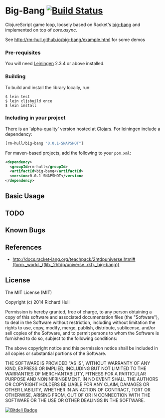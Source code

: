 # Big-Bang [![Build Status](https://secure.travis-ci.org/rm-hull/big-bang.png)](http://travis-ci.org/rm-hull/big-bang)

ClojureScript game loop, loosely based on Racket's [big-bang][1] and implemented on top of _core.async_.

[1]: http://docs.racket-lang.org/teachpack/2htdpuniverse.html#(form._world._((lib._2htdp/universe..rkt)._big-bang))


See http://rm-hull.github.io/big-bang/example.html for some demos

### Pre-requisites

You will need [Leiningen](https://github.com/technomancy/leiningen) 2.3.4 or above installed.

### Building

To build and install the library locally, run:

    $ lein test
    $ lein cljsbuild once
    $ lein install

### Including in your project

There is an 'alpha-quality' version hosted at [Clojars](https://clojars.org/rm-hull/wireframes).
For leiningen include a dependency:

```clojure
[rm-hull/big-bang "0.0.1-SNAPSHOT"]
```

For maven-based projects, add the following to your `pom.xml`:

```xml
<dependency>
  <groupId>rm-hull</groupId>
  <artifactId>big-bang</artifactId>
  <version>0.0.1-SNAPSHOT</version>
</dependency>
```
## Basic Usage

## TODO

## Known Bugs

## References

* http://docs.racket-lang.org/teachpack/2htdpuniverse.html#(form._world._((lib._2htdp/universe..rkt)._big-bang))

## License

The MIT License (MIT)

Copyright (c) 2014 Richard Hull

Permission is hereby granted, free of charge, to any person obtaining a copy of
this software and associated documentation files (the "Software"), to deal in
the Software without restriction, including without limitation the rights to
use, copy, modify, merge, publish, distribute, sublicense, and/or sell copies of
the Software, and to permit persons to whom the Software is furnished to do so,
subject to the following conditions:

The above copyright notice and this permission notice shall be included in all
copies or substantial portions of the Software.

THE SOFTWARE IS PROVIDED "AS IS", WITHOUT WARRANTY OF ANY KIND, EXPRESS OR
IMPLIED, INCLUDING BUT NOT LIMITED TO THE WARRANTIES OF MERCHANTABILITY, FITNESS
FOR A PARTICULAR PURPOSE AND NONINFRINGEMENT. IN NO EVENT SHALL THE AUTHORS OR
COPYRIGHT HOLDERS BE LIABLE FOR ANY CLAIM, DAMAGES OR OTHER LIABILITY, WHETHER
IN AN ACTION OF CONTRACT, TORT OR OTHERWISE, ARISING FROM, OUT OF OR IN
CONNECTION WITH THE SOFTWARE OR THE USE OR OTHER DEALINGS IN THE SOFTWARE.


[![Bitdeli Badge](https://d2weczhvl823v0.cloudfront.net/rm-hull/big-bang/trend.png)](https://bitdeli.com/free "Bitdeli Badge")
